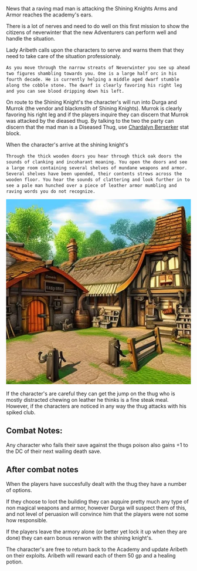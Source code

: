 News that a raving mad man is attacking the Shining Knights Arms and Armor reaches the academy's ears.

There is a lot of nerves and need to do well on this first mission to show the citizens of neverwinter that the new Adventurers can perform well and handle the situation. 

Lady Aribeth calls upon the characters to serve and warns them that they need to take care of the situation professionaly. 

```
As you move through the narrow streats of Neverwinter you see up ahead two figures shambling towards you. One is a large half orc in his fourth decade. He is currently helping a middle aged dwarf stumble along the cobble stone. The dwarf is clearly favoring his right leg and you can see blood dripping down his left. 
```

On route to the Shining Knight's the character's will run into Durga and Murrok (the vendor and blackmsith of Shining Knights). Murrok is clearly favoring his right leg and if the players inquire they can discern that Murrok was attacked by the dieased thug. By talking to the two the party can discern that the mad man is a Diseased Thug, use [Chardalyn Berserker](https://www.dndbeyond.com/monsters/1123070-chardalyn-berserker) stat block. 

When the character's arrive at the shining knight's

```
Through the thick wooden doors you hear through thick oak doors the sounds of clanking and incoharant moaning. You open the doors and see a large room containing several shelves of mundane weapons and armor. Several shelves have been upended, their contents strews across the wooden floor. You hear the sounds of clattering and look further in to see a pale man hunched over a piece of leather armor mumbling and raving words you do not recognize. 
```

![1687193056932](image/DiseasedThug/1687193056932.png)

If the character's are careful they can get the jump on the thug who is mostly distracted chewing on leather he thinks is a fine steak meal. However, if the characters are noticed in any way the thug attacks with his spiked club. 

## Combat Notes: 

Any character who fails their save against the thugs poison also gains +1 to the DC of their next wailing death save. 

## After combat notes

When the players have succesfully dealt with the thug they have a number of options.

If they choose to loot the building they can aqquire pretty much any type of non magical weapons and armor, however Durga will suspect them of this, and not level of peruasion will convince him that the players were not some how responsible. 

If the players leave the armory alone (or better yet lock it up when they are done) they can earn bonus renwon with the shining knight's. 

The character's are free to return back to the Academy and update Aribeth on their exploits. Aribeth will reward each of them 50 gp and a healing potion.
